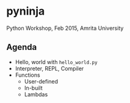 # pyninja
Python Workshop, Feb 2015, Amrita University 

## Agenda


* Hello, world with `hello_world.py`
* Interpreter, REPL, Compiler
* Functions
    - User-defined
    - In-built
    - Lambdas

